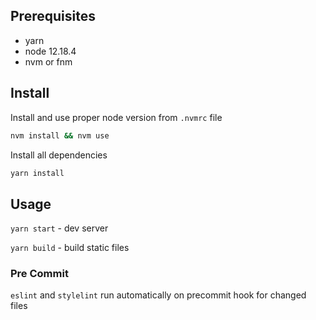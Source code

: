 ## Prerequisites

- yarn
- node 12.18.4
- nvm or fnm

## Install

Install and use proper node version from `.nvmrc` file

```bash
nvm install && nvm use
```

Install all dependencies
```bash
yarn install
```

## Usage

`yarn start` - dev server

`yarn build` - build static files


### Pre Commit
`eslint` and `stylelint` run automatically on precommit hook for changed files
